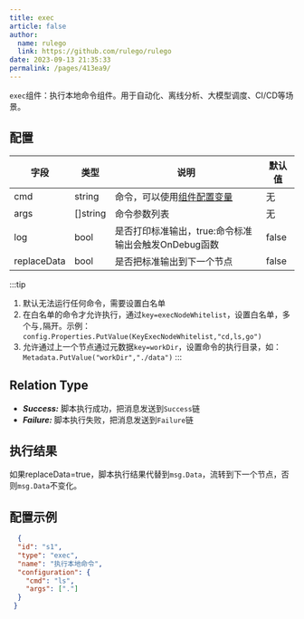 ```yaml
---
title: exec
article: false
author: 
  name: rulego
  link: https://github.com/rulego/rulego
date: 2023-09-13 21:35:33
permalink: /pages/413ea9/
---
```


`exec`组件：执行本地命令组件。用于自动化、离线分析、大模型调度、CI/CD等场景。

## 配置

| 字段          | 类型       | 说明                               | 默认值   |
|-------------|----------|----------------------------------|-------|
| cmd         | string   | 命令，可以使用[组件配置变量](/pages/baa05c/)  | 无     |
| args        | []string | 命令参数列表                           | 无     |
| log         | bool     | 是否打印标准输出，true:命令标准输出会触发OnDebug函数 | false |
| replaceData | bool     | 是否把标准输出到下一个节点                    | false |

:::tip
1. 默认无法运行任何命令，需要设置白名单
2. 在白名单的命令才允许执行，通过`key=execNodeWhitelist`，设置白名单，多个与`,`隔开。示例：`config.Properties.PutValue(KeyExecNodeWhitelist,"cd,ls,go")`
3. 允许通过上一个节点通过元数据`key=workDir`，设置命令的执行目录，如：`Metadata.PutValue("workDir","./data")`
:::

## Relation Type

- ***Success:*** 脚本执行成功，把消息发送到`Success`链
- ***Failure:*** 脚本执行失败，把消息发送到`Failure`链

## 执行结果

如果replaceData=true，脚本执行结果代替到`msg.Data`，流转到下一个节点，否则`msg.Data`不变化。

## 配置示例

```json
  {
  "id": "s1",
  "type": "exec",
  "name": "执行本地命令",
  "configuration": {
    "cmd": "ls",
    "args": ["."]
  }
 }
```
